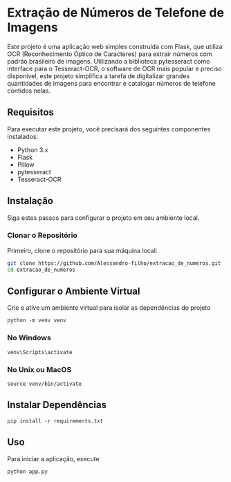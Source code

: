 # Extração de Números de Telefone de Imagens

Este projeto é uma aplicação web simples construída com Flask, que utiliza OCR (Reconhecimento Óptico de Caracteres) para extrair números com padrão brasileiro de imagens. Utilizando a biblioteca pytesseract como interface para o Tesseract-OCR, o software de OCR mais popular e preciso disponível, este projeto simplifica a tarefa de digitalizar grandes quantidades de imagens para encontrar e catalogar números de telefone contidos nelas.

## Requisitos

Para executar este projeto, você precisará dos seguintes componentes instalados:

- Python 3.x
- Flask
- Pillow
- pytesseract
- Tesseract-OCR

## Instalação

Siga estes passos para configurar o projeto em seu ambiente local.

### Clonar o Repositório

Primeiro, clone o repositório para sua máquina local:

```bash
git clone https://github.com/Alessandro-filho/extracao_de_numeros.git
cd extracao_de_numeros
```

## Configurar o Ambiente Virtual
Crie e ative um ambiente virtual para isolar as dependências do projeto

```python -m venv venv```
### No Windows
```venv\Scripts\activate```
### No Unix ou MacOS
```source venv/bin/activate```

## Instalar Dependências

```pip install -r requirements.txt```

## Uso
Para iniciar a aplicação, execute

```python app.py```
